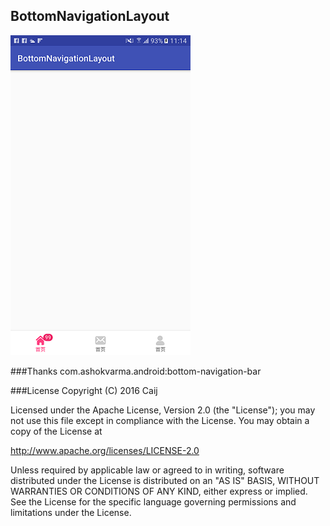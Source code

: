 ## BottomNavigationLayout

![image](image/device-2017-01-16-111430.png)

###Thanks
com.ashokvarma.android:bottom-navigation-bar



###License
Copyright (C) 2016 Caij

Licensed under the Apache License, Version 2.0 (the "License");
you may not use this file except in compliance with the License.
You may obtain a copy of the License at

   http://www.apache.org/licenses/LICENSE-2.0

Unless required by applicable law or agreed to in writing, software
distributed under the License is distributed on an "AS IS" BASIS,
WITHOUT WARRANTIES OR CONDITIONS OF ANY KIND, either express or implied.
See the License for the specific language governing permissions and
limitations under the License.